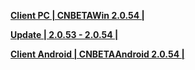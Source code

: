 **[Client PC | CNBETAWin 2.0.54 |  ](https://autopatchcn.bhsr.com/client/beta/20240307110646_wHxKQBZXOyA5Wqd5/StarRail_2.0.54.zip)**

**[Update | 2.0.53 - 2.0.54 | ](https://autopatchcn.bhsr.com/client/beta/update/hkrpg_cn/56/game_2.0.53_2.0.54_diff_MlHvCaZ49GLQqFoc.zip)** 

**[Client Android | CNBETAAndroid 2.0.54 | ](https://autopatchcn.bhsr.com/client/beta/20240307104653_TYTSMnMve5Ycjmqa/StarRail_2.0.54.apk)**
